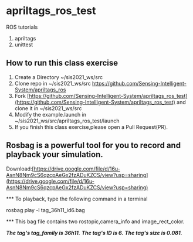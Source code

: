 # apriltags_ros_test
ROS tutorials

1. apriltags
2. unittest

## How to run this class exercise

1. Create a Directory ~/sis2021_ws/src
2. Clone repo in ~/sis2021_ws/src https://github.com/Sensing-Intelligent-System/apriltags_ros
3. Fork [https://github.com/Sensing-Intelligent-System/apriltags_ros_test](https://github.com/Sensing-Intelligent-System/apriltags_ros_test) and clone it in ~/sis2021_ws/src
4. Modify the example.launch in ~/sis2021_ws/src/apriltags_ros_test/launch
5. If you finish this class exercise,please open a Pull Request(PR).

## Rosbag is a powerful tool for you to record and playback your simulation.

Download:[https://drive.google.com/file/d/16u-AsnN8Nm9cS6qzcpAeGx2fzADuKZCS/view?usp=sharing](https://drive.google.com/file/d/16u-AsnN8Nm9cS6qzcpAeGx2fzADuKZCS/view?usp=sharing)

*** To playback, type the following command in a terminal

rosbag play -l tag_36h11_id6.bag

*** This bag file contains two rostopic,camera_info and image_rect_color.

***The tag's tag_family is 36h11.***
***The tag's ID is 6.***
***The tag's size is 0.081.***
